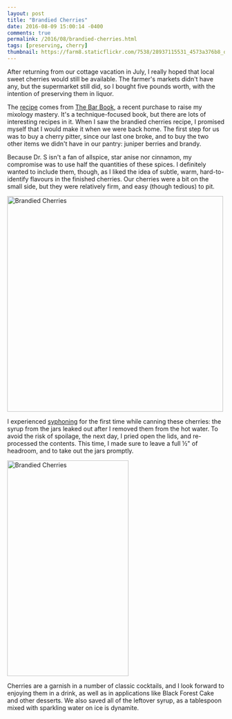```yaml
---
layout: post
title: "Brandied Cherries"
date: 2016-08-09 15:00:14 -0400
comments: true
permalink: /2016/08/brandied-cherries.html
tags: [preserving, cherry]
thumbnail: https://farm8.staticflickr.com/7538/28937115531_4573a376b8_q.jpg
---
```


After returning from our cottage vacation in July, I really hoped that
local sweet cherries would still be available. The farmer's markets didn't
have any, but the supermarket still did, so I bought five pounds worth,
with the intention of preserving them in liquor.

The
[recipe](http://sift.quinciple.com/recipes/cherry-top/) comes from 
[The Bar Book](http://www.jeffreymorgenthaler.com/2014/i-wrote-a-book/), a
recent purchase to raise my mixology mastery. It's a technique-focused book, but
there are lots of interesting recipes in it. When I saw the brandied cherries
recipe, I promised myself that I would make it when we were back home. The first
step for us was to buy a cherry pitter, since our last one broke, and to buy
the two other items we didn't have in our pantry: juniper berries and brandy.

Because Dr. S isn't a fan of allspice, star anise nor cinnamon, my compromise
was to use half the quantities of these spices. I definitely wanted to include
them, though, as I liked the idea of subtle, warm, hard-to-identify flavours
in the finished cherries. Our cherries were a bit on the small side, but they
were relatively firm, and easy (though tedious) to pit.

<a data-flickr-embed="true"  href="https://www.flickr.com/photos/gnuf/28937115531/in/dateposted/" title="Brandied Cherries"><img src="https://c4.staticflickr.com/8/7538/28937115531_4573a376b8.jpg" width="500" height="500" alt="Brandied Cherries"></a><script async src="//embedr.flickr.com/assets/client-code.js" charset="utf-8"></script>

I experienced [syphoning](http://www.wellpreserved.ca/home-canning-101-what-is-syphoning/) 
for the first time while canning these cherries: the syrup from the jars 
leaked out after I removed them from the hot water. To avoid the risk
of spoilage, the next day, I pried open the lids, and re-processed 
the contents. This time, I made sure to leave a full ½" of headroom,
and to take out the jars promptly.

<a data-flickr-embed="true"  href="https://www.flickr.com/photos/gnuf/28908233722/in/photostream/" title="Brandied Cherries"><img src="https://c3.staticflickr.com/9/8168/28908233722_c7e5779ea9.jpg" width="281" height="500" alt="Brandied Cherries"></a><script async src="//embedr.flickr.com/assets/client-code.js" charset="utf-8"></script>

Cherries are a garnish in a number of classic cocktails, and I look forward
to enjoying them in a drink, as well as in applications like Black Forest Cake
and other desserts. We also saved all of the leftover syrup, as a tablespoon
mixed with sparkling water on ice is dynamite.
